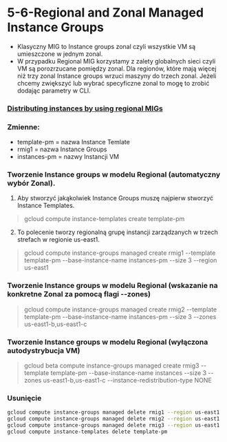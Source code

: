 # 5-6-Regional and Zonal Managed Instance Groups

- Klasyczny MIG to Instance groups zonal czyli wszystkie VM są umieszczone w jednym zonal.
- W przypadku Regional MIG korzystamy z zalety globalnych sieci czyli VM są porozrzucane pomiędzy zonal. Dla regionów, które mają więcej niż trzy zonal Instance groups wrzuci maszyny do trzech zonal. Jeżeli chcemy zwiększyć lub wybrać specyficzne zonal to mogę to zrobić dodając parametry w CLI.

### [Distributing instances by using regional MIGs](https://cloud.google.com/compute/docs/instance-groups/distributing-instances-with-regional-instance-groups)

### Zmienne:
- template-pm = nazwa Instance Temlate
- rmig1 = nazwa Instance Groups
- instances-pm = nazwy Instancji VM

### Tworzenie Instance groups w modelu Regional (automatyczny wybór Zonal). 

1. Aby stworzyć jakąkolwiek Instance Groups muszę najpierw stworzyć Instance Templates.

> gcloud compute instance-templates create template-pm

2. To polecenie tworzy regionalną grupę instancji zarządzanych w trzech strefach w regionie us-east1.

> gcloud compute instance-groups managed create rmig1 --template template-pm --base-instance-name instances-pm --size 3 --region us-east1

### Tworzenie Instance groups w modelu Regional (wskazanie na konkretne Zonal za pomocą flagi --zones)

> gcloud compute instance-groups managed create rmig2 --template template-pm --base-instance-name instances-pm --size 3 --zones us-east1-b,us-east1-c

### Tworzenie Instance groups w modelu Regional (wyłączona autodystrybucja VM)

> gcloud beta compute instance-groups managed create rmig3 --template template-pm --base-instance-name instances --size 3 --zones us-east1-b,us-east1-c --instance-redistribution-type NONE

### Usunięcie

```bash
gcloud compute instance-groups managed delete rmig1 --region us-east1
gcloud compute instance-groups managed delete rmig2 --region us-east1
gcloud compute instance-groups managed delete rmig3 --region us-east1
gcloud compute instance-templates delete template-pm
```
